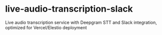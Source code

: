 # live-audio-transcription-slack
Live audio transcription service with Deepgram STT and Slack integration, optimized for Vercel/Elestio deployment
